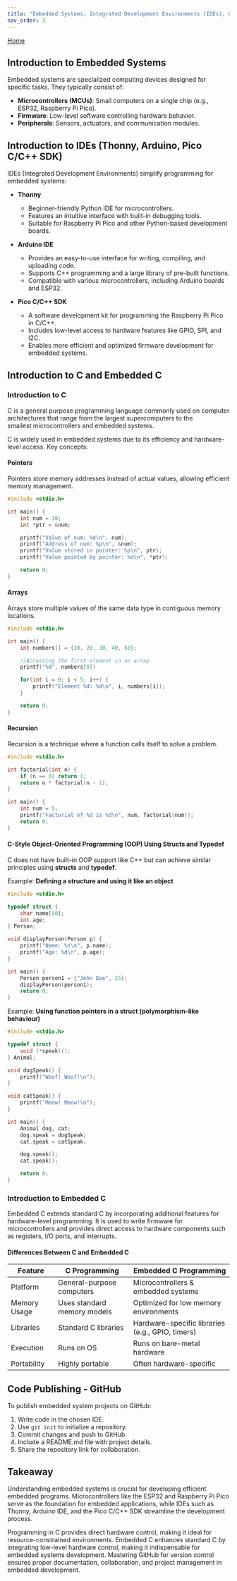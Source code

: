 ```yaml
---
title: "Embedded Systems, Integrated Development Environments (IDEs), Code Publishing"
nav_order: 3
---
```

[Home](index.md)

## Introduction to Embedded Systems
Embedded systems are specialized computing devices designed for specific tasks. They typically consist of:
- **Microcontrollers (MCUs)**: Small computers on a single chip (e.g., ESP32, Raspberry Pi Pico).
- **Firmware**: Low-level software controlling hardware behavior.
- **Peripherals**: Sensors, actuators, and communication modules.

## Introduction to IDEs (Thonny, Arduino, Pico C/C++ SDK)
IDEs (Integrated Development Environments) simplify programming for embedded systems:

- **Thonny**  
  - Beginner-friendly Python IDE for microcontrollers.  
  - Features an intuitive interface with built-in debugging tools.  
  - Suitable for Raspberry Pi Pico and other Python-based development boards.  

- **Arduino IDE**  
  - Provides an easy-to-use interface for writing, compiling, and uploading code.  
  - Supports C++ programming and a large library of pre-built functions.  
  - Compatible with various microcontrollers, including Arduino boards and ESP32.  

- **Pico C/C++ SDK**  
  - A software development kit for programming the Raspberry Pi Pico in C/C++.  
  - Includes low-level access to hardware features like GPIO, SPI, and I2C.  
  - Enables more efficient and optimized firmware development for embedded systems.  

## Introduction to C and Embedded C

### Introduction to C
C is a general purpose programming language commonly used on computer architectures that range from the largest supercomputers to the smallest microcontrollers and embedded systems.

C is widely used in embedded systems due to its efficiency and hardware-level access. Key concepts:

#### Pointers
Pointers store memory addresses instead of actual values, allowing efficient memory management.

```c
#include <stdio.h>

int main() {
    int num = 10;
    int *ptr = &num;

    printf("Value of num: %d\n", num);
    printf("Address of num: %p\n", &num);
    printf("Value stored in pointer: %p\n", ptr);
    printf("Value pointed by pointer: %d\n", *ptr);

    return 0;
}
```

#### Arrays
Arrays store multiple values of the same data type in contiguous memory locations.

```c
#include <stdio.h>

int main() {
    int numbers[] = {10, 20, 30, 40, 50};

	//Accessing the first element in an array
	printf("%d", numbers[0])

    for(int i = 0; i < 5; i++) {
        printf("Element %d: %d\n", i, numbers[i]);
    }

    return 0;
}
```

#### Recursion
Recursion is a technique where a function calls itself to solve a problem.

```c
#include <stdio.h>

int factorial(int n) {
    if (n == 0) return 1;
    return n * factorial(n - 1);
}

int main() {
    int num = 5;
    printf("Factorial of %d is %d\n", num, factorial(num));
    return 0;
}
```

#### C-Style Object-Oriented Programming (OOP) Using Structs and Typedef
C does not have built-in OOP support like C++ but can achieve similar principles using **structs** and **typedef**.

Example: **Defining a structure and using it like an object**
```c
#include <stdio.h>

typedef struct {
    char name[50];
    int age;
} Person;

void displayPerson(Person p) {
    printf("Name: %s\n", p.name);
    printf("Age: %d\n", p.age);
}

int main() {
    Person person1 = {"John Doe", 25};
    displayPerson(person1);
    return 0;
}
```

Example: **Using function pointers in a struct (polymorphism-like behaviour)**
```c
#include <stdio.h>

typedef struct {
    void (*speak)();
} Animal;

void dogSpeak() {
    printf("Woof! Woof!\n");
}

void catSpeak() {
    printf("Meow! Meow!\n");
}

int main() {
    Animal dog, cat;
    dog.speak = dogSpeak;
    cat.speak = catSpeak;

    dog.speak();
    cat.speak();

    return 0;
}
```

### Introduction to Embedded C
Embedded C extends standard C by incorporating additional features for hardware-level programming. It is used to write firmware for microcontrollers and provides direct access to hardware components such as registers, I/O ports, and interrupts.

#### Differences Between C and Embedded C

| Feature      | C Programming               | Embedded C Programming                           |
| ------------ | --------------------------- | ------------------------------------------------ |
| Platform     | General-purpose computers   | Microcontrollers & embedded systems              |
| Memory Usage | Uses standard memory models | Optimized for low memory environments            |
| Libraries    | Standard C libraries        | Hardware-specific libraries (e.g., GPIO, timers) |
| Execution    | Runs on OS                  | Runs on bare-metal hardware                      |
| Portability  | Highly portable             | Often hardware-specific                          |

## Code Publishing - GitHub
To publish embedded system projects on GitHub:
1. Write code in the chosen IDE.
2. Use `git init` to initialize a repository.
3. Commit changes and push to GitHub.
4. Include a README.md file with project details.
5. Share the repository link for collaboration.

## Takeaway
Understanding embedded systems is crucial for developing efficient embedded programs. Microcontrollers like the ESP32 and Raspberry Pi Pico serve as the foundation for embedded applications, while IDEs such as Thonny, Arduino IDE, and the Pico C/C++ SDK streamline the development process.

Programming in C provides direct hardware control, making it ideal for resource-constrained environments. Embedded C enhances standard C by integrating low-level hardware control, making it indispensable for embedded systems development. Mastering GitHub for version control ensures proper documentation, collaboration, and project management in embedded development.